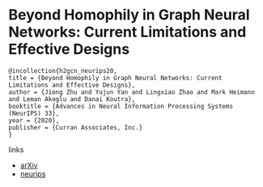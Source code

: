 # Beyond Homophily in Graph Neural Networks: Current Limitations and Effective Designs

```
@incollection{h2gcn_neurips20,
title = {Beyond Homophily in Graph Neural Networks: Current Limitations and Effective Designs},
author = {Jiong Zhu and Yujun Yan and Lingxiao Zhao and Mark Heimann and Leman Akoglu and Danai Koutra},
booktitle = {Advances in Neural Information Processing Systems (NeurIPS) 33},
year = {2020},
publisher = {Curran Associates, Inc.}
}
```

links
- [arXiv](https://arxiv.org/abs/2006.11468)
- [neurips](https://nips.cc/Conferences/2020/ScheduleMultitrack?event=18186)
